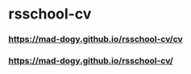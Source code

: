 # rsschool-cv
### https://mad-dogy.github.io/rsschool-cv/cv
### https://mad-dogy.github.io/rsschool-cv/